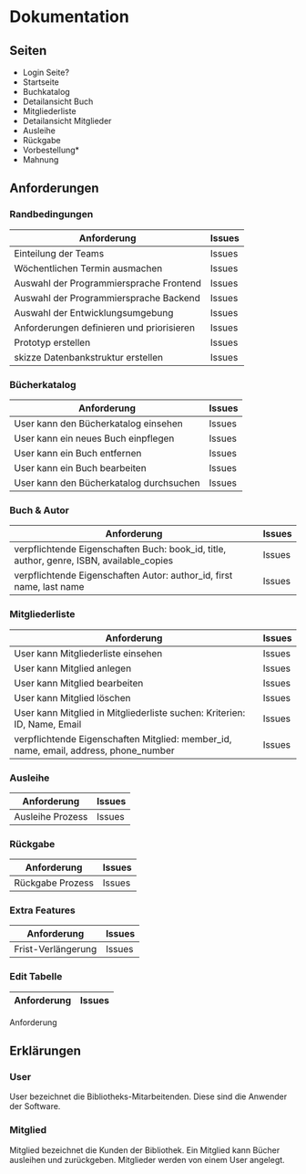 # Dokumentation

## Seiten
- Login Seite?
- Startseite
- Buchkatalog
- Detailansicht Buch
- Mitgliederliste
- Detailansicht Mitglieder
- Ausleihe
- Rückgabe
- Vorbestellung*
- Mahnung

## Anforderungen

### Randbedingungen
Anforderung | Issues
-------- | --------
Einteilung der Teams   | Issues
Wöchentlichen Termin ausmachen   | Issues
Auswahl der Programmiersprache Frontend   | Issues
Auswahl der Programmiersprache Backend   | Issues
Auswahl der Entwicklungsumgebung   | Issues
Anforderungen definieren und priorisieren   | Issues
Prototyp erstellen   | Issues
skizze Datenbankstruktur erstellen   |Issues

### Bücherkatalog
Anforderung | Issues
-------- | --------
User kann den Bücherkatalog einsehen   | Issues
User kann ein neues Buch einpflegen   | Issues
User kann ein Buch entfernen   | Issues
User kann ein Buch bearbeiten   | Issues
User kann den Bücherkatalog durchsuchen   | Issues

### Buch & Autor
Anforderung | Issues
-------- | --------
verpflichtende Eigenschaften Buch: book_id, title, author, genre, ISBN, available_copies | Issues
verpflichtende Eigenschaften Autor: author_id, first name, last name | Issues

### Mitgliederliste
Anforderung | Issues
-------- | --------
User kann Mitgliederliste einsehen   | Issues
User kann Mitglied anlegen   | Issues
User kann Mitglied bearbeiten   | Issues
User kann Mitglied löschen   | Issues
User kann Mitglied in Mitgliederliste suchen: Kriterien: ID, Name, Email   | Issues
verpflichtende Eigenschaften Mitglied: member_id, name, email, address, phone_number   | Issues

### Ausleihe 
Anforderung | Issues
-------- | --------
Ausleihe Prozess   | Issues

### Rückgabe
Anforderung | Issues
-------- | --------
Rückgabe Prozess   | Issues

### Extra Features
Anforderung | Issues
-------- | --------
Frist-Verlängerung   | Issues

### Edit Tabelle
Anforderung | Issues
-------- | --------
Anforderung

## Erklärungen
### User
User bezeichnet die Bibliotheks-Mitarbeitenden. Diese sind die Anwender der Software. 

### Mitglied
Mitglied bezeichnet die Kunden der Bibliothek. Ein Mitglied kann Bücher ausleihen und zurückgeben. Mitglieder werden von einem User angelegt.
